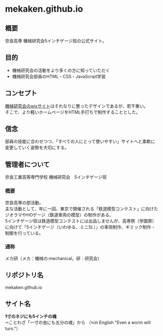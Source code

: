 # mekaken.github.io

## 概要
奈良高専 機械研究会5インチゲージ班の公式サイト。

## 目的
 - 機械研究会の活動をより多くの方に知っていただく
 - 機械研究会部員のHTML・CSS・JavaScript学習

## コンセプト
[機械研究会のwixサイト](https://mekaken2024.wixsite.com/nnct-kikaikenkyukai)はそれなりに整ったデザインであるが、若干重い。<br>
そこで、より軽いホームページをHTML手打ちで制作することとした。

## 信念
部員の技能に合わせつつ、「すべての人にとって使いやすい」サイトへと柔軟に変更していく姿勢を大切にする。

## 管理者について
奈良工業高等専門学校 機械研究会　5インチゲージ班
### 概要
奈良高専の部活動。<br>
主な活動として、年に一回、東京で開催される「鉄道模型コンテスト」に向けたジオラマやHOゲージ（鉄道車両の模型）の制作がある。<br>
5インチゲージ班は鉄道模型コンテストには出品しませんが、高専祭（学園祭）に向けて「5インチゲージ（いわゆる、ミニSL）」の車両制作、ギミック制作・制御を行っている。
### 通称
メカ研（メカ：機械の:mechanical，研：研究会）

## リポジトリ名 
mekaken.github.io

## サイト名
**1寸のネジにも5インチの魂**<br>⇀ことわざ「一寸の虫にも五分の魂」から
（≒in English "Even a worm will turn."）
